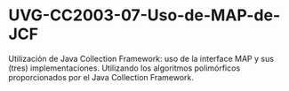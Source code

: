 # UVG-CC2003-07-Uso-de-MAP-de-JCF
Utilización de Java Collection Framework: uso de la interface MAP y sus (tres) implementaciones.  Utilizando los algoritmos polimórficos proporcionados por el Java Collection Framework.

